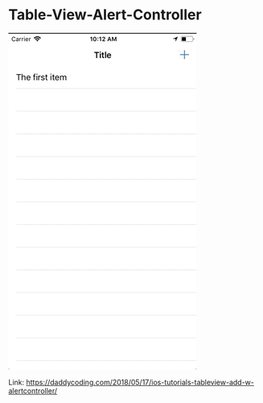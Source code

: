 # Table-View-Alert-Controller

![](https://github.com/zhiyao92/Table-View-Alert-Controller/blob/master/May-18-2018%2010-12-56.gif)


Link: https://daddycoding.com/2018/05/17/ios-tutorials-tableview-add-w-alertcontroller/
